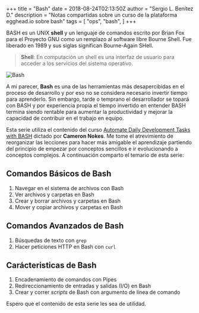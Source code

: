 +++
title = "Bash"
date = 2018-08-24T02:13:50Z
author = "Sergio L. Benítez D."
description = "Notas compartidas sobre un curso de la plataforma egghead.io sobre bash"
tags = [
    "ops",
    "bash",
]
+++

BASH es un UNIX **shell** y un lenguaje de comandos escrito por Brian Fox para el Proyecto GNU como un remplazo al software libre Bourne Shell. Fue liberado en 1989 y sus siglas significan Bourne-Again SHell.

> **Shell**: En computación un shell es una interfaz de usuario para acceder a los servicios del sistema operativo.

![Bash](https://cdn.tproger.ru/wp-content/uploads/2017/05/bashmini-1.png)

A mi parecer, **Bash** es una de las herramientas más desapercibidas en el proceso de desarrollo y por eso no se considera necesario invertir tiempo para aprenderlo. Sin embargo, tarde o temprano el desarrollador se topará con BASH y por experiencia propia el tiempo invertido en entender BASH termina siendo rentable para aumentar la productividad y mejorar la capacidad de contribuir en el trabajo en equipo.

Esta serie utiliza el contenido del curso [Automate Daily Development Tasks with BASH](https://egghead.io/lessons/bash-course-overview-automate-daily-development-tasks-with-bash) dictado por **Cameron Nokes**. Me tome el atrevimiento de  reorganizar las lecciones para hacer más amigable el aprendizaje partiendo del principio de empezar por conceptos sencillos e ir evolucionando a conceptos complejos. A continuación comparto el temario de esta serie:

## Comandos Básicos de Bash
1. Navegar en el sistema de archivos con Bash
2. Ver archivos y carpetas en Bash
3. Crear y borrar archivos y carpetas en Bash
4. Mover y copiar archivos y carpetas en Bash

## Comandos Avanzados de Bash
1. Búsquedas de texto con `grep`
2. Hacer peticiones HTTP en Bash con `curl`

## Carácteristicas de Bash
1. Encadenamiento de comandos con Pipes
2. Redireccionamiento de entradas y salidas (I/O) en Bash
3. Crear y correr _scripts_ de Bash con argumento de línea de comando

Espero que el contenido de esta serie les sea de utilidad.
